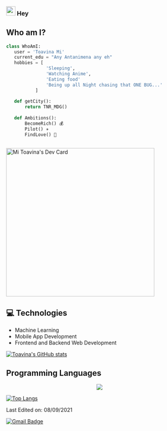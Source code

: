 ### <img src="https://media.giphy.com/media/hvRJCLFzcasrR4ia7z/giphy.gif" width="25px"> Hey 

## Who am I?
 ```python
 class WhoAmI:
 	user = 'Toavina Mi'
	current_edu = "Any Antanimena any eh"
	hobbies = [
				'Sleeping',
				'Watching Anime',
				'Eating food'
				'Being up all Night chasing that ONE BUG...'
			]
	
	def getCity():
		return TNR_MDG()
	
	def Ambitions():
		BecomeRich() 💰
		Pilot() ✈️
		FindLove() 💑
	
 ```
 <a href="https://app.daily.dev/mitoavina"><img src="https://api.daily.dev/devcards/19e8f46715b3427da8736b483f5968e7.png?r=kvd" width="400" alt="Mi Toavina's Dev Card"/></a>

## :computer: Technologies
* Machine Learning
* Mobile App Development
* Frontend and Backend Web Development


[![Toavina's GitHub stats](https://github-readme-stats.vercel.app/api?username=mitoavina&count_private=true&show_icons=true&theme=radical&hide_border)](https://github.com/mitoavina/github-readme-stats)


## Programming Languages
<p align="center">
  <a href="https://skillicons.dev">
    <img src="https://skillicons.dev/icons?i=html,css,js,jquery,nodejs,express,react,vue,java,kotlin,py,flask,php,laravel,symfony,bootstrap,tailwind,sass," />
  </a>
</p>
 
 [![Top Langs](https://github-readme-stats.vercel.app/api/top-langs/?username=mitoavina&layout=compact)](https://github.com/mitoavina/github-readme-stats)


Last Edited on: 08/09/2021

[![Gmail Badge](https://img.shields.io/badge/-toavinami.andria@gmail.com-c14438?style=flat-square&logo=Gmail&logoColor=white&link=mailto:toavinami.andria@gmail.com)](mailto:toavinami.andria@gmail.com)
